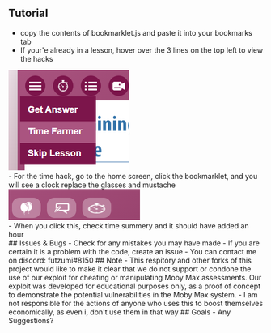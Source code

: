 ## Tutorial
- copy the contents of bookmarklet.js and paste it into your bookmarks tab
- If your'e already in a lesson, hover over the 3 lines on the top left to view the hacks
<img src="Lesson PRV.png" alt="Img">
<br>
- For the time hack, go to the home screen, click the bookmarklet, and you will see a clock replace the glasses and mustache
<img src="Timer PRV.png" alt="Img">
<br>
- When you click this, check time summery and it should have added an hour
<br>
## Issues & Bugs
- Check for any mistakes you may have made 
- If you are certain it is a problem with the code, create an issue
- You can contact me on discord: futzumi#8150
## Note
- This respitory and other forks of this project would like to make it clear that we do not support or condone the use of our exploit for cheating or manipulating Moby Max assessments. Our exploit was developed for educational purposes only, as a proof of concept to demonstrate the potential vulnerabilities in the Moby Max system.
- I am not responsible for the actions of anyone who uses this to boost themselves economically, as even i, don't use them in that way
## Goals
- Any Suggestions?
